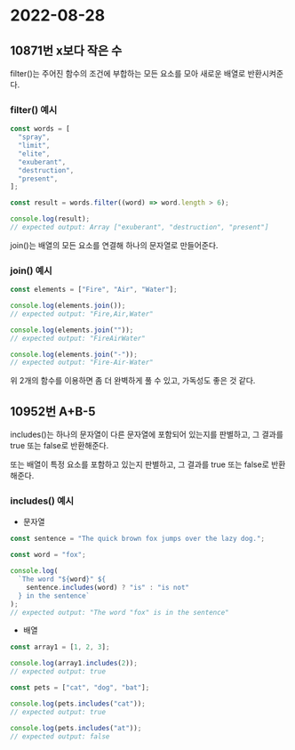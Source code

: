 # 2022-08-28

## 10871번 x보다 작은 수

filter()는 주어진 함수의 조건에 부합하는 모든 요소를 모아 새로운 배열로 반환시켜준다.

### filter() 예시

```jsx
const words = [
  "spray",
  "limit",
  "elite",
  "exuberant",
  "destruction",
  "present",
];

const result = words.filter((word) => word.length > 6);

console.log(result);
// expected output: Array ["exuberant", "destruction", "present"]
```

join()는 배열의 모든 요소를 연결해 하나의 문자열로 만들어준다.

### join() 예시

```jsx
const elements = ["Fire", "Air", "Water"];

console.log(elements.join());
// expected output: "Fire,Air,Water"

console.log(elements.join(""));
// expected output: "FireAirWater"

console.log(elements.join("-"));
// expected output: "Fire-Air-Water"
```

위 2개의 함수를 이용하면 좀 더 완벽하게 풀 수 있고, 가독성도 좋은 것 같다.

## 10952번 A+B-5

includes()는 하나의 문자열이 다른 문자열에 포함되어 있는지를 판별하고, 그 결과를 true 또는 false로 반환해준다.

또는 배열이 특정 요소를 포함하고 있는지 판별하고, 그 결과를 true 또는 false로 반환해준다.

### includes() 예시

- 문자열

```jsx
const sentence = "The quick brown fox jumps over the lazy dog.";

const word = "fox";

console.log(
  `The word "${word}" ${
    sentence.includes(word) ? "is" : "is not"
  } in the sentence`
);
// expected output: "The word "fox" is in the sentence"
```

- 배열

```jsx
const array1 = [1, 2, 3];

console.log(array1.includes(2));
// expected output: true

const pets = ["cat", "dog", "bat"];

console.log(pets.includes("cat"));
// expected output: true

console.log(pets.includes("at"));
// expected output: false
```
